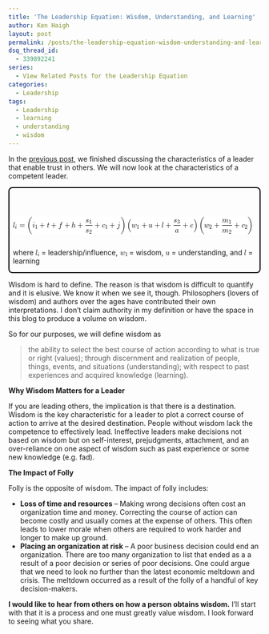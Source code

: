 ```yaml
---
title: 'The Leadership Equation: Wisdom, Understanding, and Learning'
author: Ken Haigh
layout: post
permalink: /posts/the-leadership-equation-wisdom-understanding-and-learning/
dsq_thread_id:
  - 339892241
series:
  - View Related Posts for the Leadership Equation
categories:
  - Leadership
tags:
  - Leadership
  - learning
  - understanding
  - wisdom
---
```

In the [previous post][1], we finished discussing the characteristics of a leader that enable trust in others. We will now look at the characteristics of a competent leader.

<div style="border: 2px solid #000; padding: 7px 7px 0px; margin-bottom: 7px; border-radius: 8px; -moz-border-radius: 8px; -webkit-border-radius: 8px;">
  <p class="ql-left-displayed-equation" style="line-height: 36px;">
    <span class="ql-right-eqno"> &nbsp; </span><span class="ql-left-eqno"> &nbsp; </span><img src="/wp-content/ql-cache/quicklatex.com-1add2105e78d180c2c56e665e406a4db_l3.png" height="36" width="477" class="ql-img-displayed-equation " alt="&#92;&#91; &#108;&#95;&#105;&#32;&#61;&#32;&#92;&#108;&#101;&#102;&#116;&#32;&#40;&#32;&#105;&#95;&#49;&#32;&#43;&#32;&#116;&#32;&#43;&#32;&#102;&#32;&#43;&#32;&#104;&#32;&#43;&#32;&#92;&#102;&#114;&#97;&#99;&#123;&#115;&#95;&#49;&#125;&#123;&#115;&#95;&#50;&#125;&#32;&#43;&#32;&#99;&#95;&#49;&#32;&#43;&#32;&#106;&#92;&#114;&#105;&#103;&#104;&#116;&#32;&#41;&#92;&#108;&#101;&#102;&#116;&#32;&#40;&#32;&#119;&#95;&#49;&#32;&#43;&#32;&#117;&#32;&#43;&#32;&#108;&#32;&#43;&#32;&#92;&#102;&#114;&#97;&#99;&#123;&#115;&#95;&#51;&#125;&#123;&#97;&#125;&#32;&#43;&#32;&#101;&#32;&#92;&#114;&#105;&#103;&#104;&#116;&#32;&#41;&#92;&#108;&#101;&#102;&#116;&#32;&#40;&#32;&#119;&#95;&#50;&#32;&#43;&#32;&#92;&#102;&#114;&#97;&#99;&#123;&#109;&#95;&#49;&#125;&#123;&#109;&#95;&#50;&#125;&#32;&#43;&#32;&#99;&#95;&#50;&#32;&#32;&#92;&#114;&#105;&#103;&#104;&#116;&#32;&#41; &#92;&#93;" title="Rendered by QuickLaTeX.com" />
  </p>
  
  <p>
    where <img src="/wp-content/ql-cache/quicklatex.com-0c4401c34d885cf9bd7f1d7f7e127004_l3.png" class="ql-img-inline-formula " alt="&#108;&#95;&#105;" title="Rendered by QuickLaTeX.com" height="13" width="8" style="vertical-align: -2px;" /> = leadership/influence, <img src="/wp-content/ql-cache/quicklatex.com-39025c1cb2ccef7ed57e6ddd2c134610_l3.png" class="ql-img-inline-formula " alt="&#119;&#95;&#49;" title="Rendered by QuickLaTeX.com" height="10" width="15" style="vertical-align: -3px;" /> = wisdom, <img src="/wp-content/ql-cache/quicklatex.com-91e474a01f91b798d95d11b843142da9_l3.png" class="ql-img-inline-formula " alt="&#117;" title="Rendered by QuickLaTeX.com" height="7" width="8" style="vertical-align: 0px;" /> = understanding, and <img src="/wp-content/ql-cache/quicklatex.com-9d2978afa3b07afbb4ba6b273a61f811_l3.png" class="ql-img-inline-formula " alt="&#108;" title="Rendered by QuickLaTeX.com" height="11" width="4" style="vertical-align: 0px;" /> = learning
</div>

Wisdom is hard to define. The reason is that wisdom is difficult to quantify and it is elusive. We know it when we see it, though. Philosophers (lovers of wisdom) and authors over the ages have contributed their own interpretations. I don&#8217;t claim authority in my definition or have the space in this blog to produce a volume on wisdom.

So for our purposes, we will define wisdom as
> the ability to select the best course of action according to what is true or right (values); through discernment and realization of people, things, events, and situations (understanding); with respect to past experiences and acquired knowledge (learning).

<!--more-->

**Why Wisdom Matters for a Leader**

If you are leading others, the implication is that there is a destination. Wisdom is the key characteristic for a leader to plot a correct course of action to arrive at the desired destination. People without wisdom lack the competence to effectively lead. Ineffective leaders make decisions not based on wisdom but on self-interest, prejudgments, attachment, and an over-reliance on one aspect of wisdom such as past experience or some new knowledge (e.g. fad).

**The Impact of Folly**

Folly is the opposite of wisdom. The impact of folly includes:

* **Loss of time and resources** &#8211; Making wrong decisions often cost an organization time and money. Correcting the course of action can become costly and usually comes at the expense of others. This often leads to lower morale when others are required to work harder and longer to make up ground.
* **Placing an organization at risk** &#8211; A poor business decision could end an organization. There are too many organization to list that ended as a a result of a poor decision or series of poor decisions. One could argue that we need to look no further than the latest economic meltdown and crisis. The meltdown occurred as a result of the folly of a handful of key decision-makers.

**I would like to hear from others on how a person obtains wisdom.** I’ll start with that it is a process and one must greatly value wisdom. I look forward to seeing what you share.

<!-- Start Shareaholic Recommendations Automatic -->

<!-- End Shareaholic Recommendations Automatic -->

[1]: /posts/the-leadership-equation-charity-and-justice/
